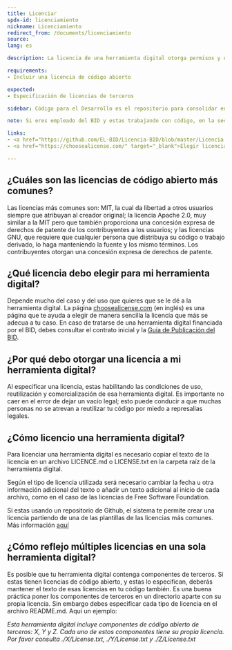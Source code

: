 ```yaml
---
title: Licenciar
spdx-id: licenciamiento
nickname: Licenciamiento
redirect_from: /documents/licenciamiento
source: 
lang: es

description: La licencia de una herramienta digital otorga permisos y especifica las condiciones bajo las que esa herramienta digital puede ser usada, reutilizada y adaptada. Aquí te explicamos cómo licenciar un repositorio de código abierto.

requirements:
- Incluir una licencia de código abierto

expected:
- Especificación de licencias de terceros

sidebar: Código para el Desarrollo es el repositorio para consolidar en un solo lugar y dar visibilidad a herramientas digitales con gran potencia de brindar apoyo a los objetivos del desarrollo. Una evaluación técnica de la herramienta permite llevar un control de

note: Si eres empleado del BID y estas trabajando con código, en la sección de <a href="https://github.com/EL-BID/Licencia-BID/blob/master/Licencia.md">Soy empleado del BID</a> encontrarás información relevante.

links:
- <a href="https://github.com/EL-BID/Licencia-BID/blob/master/Licencia.md" target="_blank">Licencia BID</a>
- <a href="https://choosealicense.com/" target="_blank">Elegir licencia</a>

---
```


## ¿Cuáles son las licencias de código abierto más comunes?

Las licencias más comunes son: MIT, la cual da libertad a otros usuarios siempre que atribuyan al creador original; la licencia Apache 2.0, muy similar a la MIT pero que también proporciona una concesión expresa de derechos de patente de los contribuyentes a los usuarios; y las licencias GNU, que requiere que cualquier persona que distribuya su código o trabajo derivado, lo haga manteniendo la fuente y los mismo términos. Los contribuyentes otorgan una concesión expresa de derechos de patente.





## ¿Qué licencia debo elegir para mi herramienta digital?

Depende mucho del caso y del uso que quieres que se le dé a la herramienta digital. La página <a href="https://choosealicense.com/" target="_blank">choosealicense.com</a> (en inglés) es una página que te ayuda a elegir de manera sencilla la licencia que más se adecua a tu caso. 
En caso de tratarse de una herramienta digital financiada por el BID, debes consultar el contrato inicial y la [Guía de Publicación del BID](https://el-bid.github.io/guia-de-publicacion/documents/pages/guia/).





## ¿Por qué debo otorgar una licencia a mi herramienta digital?

Al especificar una licencia, estas habilitando las condiciones de uso, reutilización y comercialización de esa herramienta digital. Es importante no caer en el error de dejar un vacío legal; esto puede conducir a que muchas personas no se atrevan a reutilizar tu código por miedo a represalias legales.





## ¿Cómo licencio una herramienta digital?

Para licenciar una herramienta digital es necesario copiar el texto de la licencia en un archivo LICENCE.md o LICENSE.txt en la carpeta raíz de la herramienta digital. 

Según el tipo de licencia utilizada será necesario cambiar la fecha u otra información adicional del texto o añadir un texto adicional al inicio de cada archivo, como en el caso de las licencias de Free Software Foundation.

Si estas usando un repositorio de Github, el sistema te permite crear una licencia partiendo de una de las plantillas de las licencias más comunes. Más información <a href="https://help.github.com/articles/adding-a-license-to-a-repository/" target="_blank">aquí</a>






## ¿Cómo reflejo múltiples licencias en una sola herramienta digital?

Es posible que tu herramienta digital contenga componentes de terceros. Si estas tienen licencias de código abierto, y estas lo especifican, deberás mantener el texto de esas licencias en tu código también.
Es una buena práctica poner los componentes de terceros en un directorio aparte con su propia licencia. Sin embargo debes especificar cada tipo de licencia en el archivo README.md. Aquí un ejemplo:

*Esta herramienta digital incluye componentes de código abierto de terceros: X, Y y Z. Cada uno de estos componentes tiene su propia licencia. Por favor consulta ./X/License.txt, ./Y/License.txt y ./Z/License.txt*  
